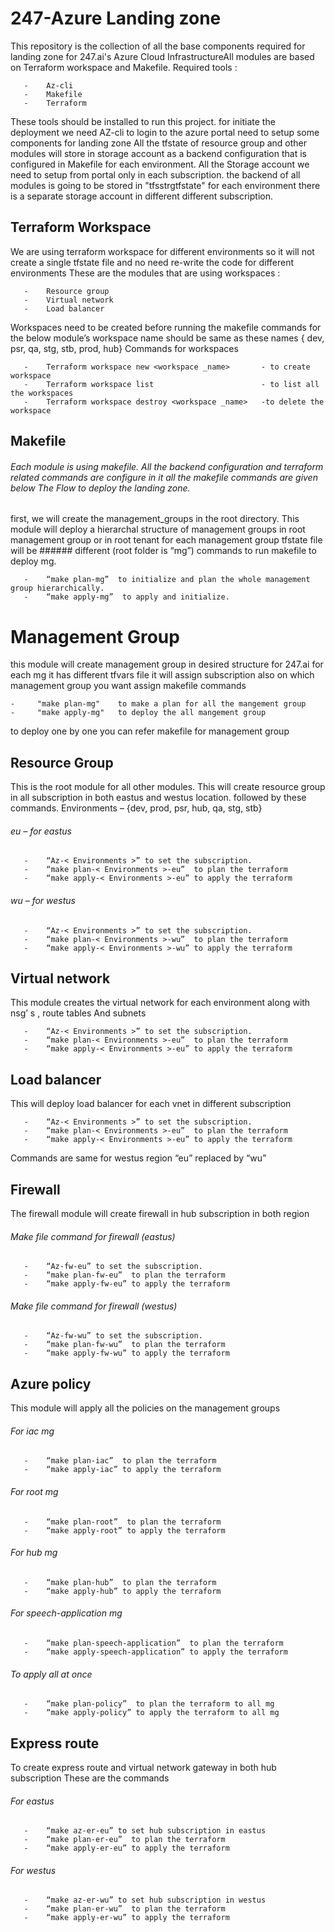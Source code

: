 # **247-Azure Landing zone**

This repository is the collection of all the base components required for landing zone for 247.ai's Azure Cloud InfrastructureAll modules are based on Terraform   workspace and Makefile.
       Required tools :
       
       -    Az-cli
       -    Makefile
       -    Terraform
       
These tools should be installed to run this project.
for initiate the deployment we need AZ-cli to login to the azure portal need to setup some components for landing zone 
All the tfstate of resource group and other modules will store in  storage account as a backend configuration that is configured in Makefile for each environment.   All the Storage account we need to setup from portal only in each subscription. the backend of all modules is going to be stored in "tfsstrg<environment>tfstate" for each environment there is a separate storage account in different different subscription.  

## **Terraform Workspace**
We are using terraform workspace for different environments so it will not create a single tfstate file and no need re-write the code for different environments
       These are the modules that are using workspaces :
       
       -    Resource group
       -    Virtual network
       -    Load balancer
       
Workspaces need to be created before running the makefile commands for the below module’s workspace name should be same as these names { dev, psr, qa, stg, stb, prod, hub}
       Commands for workspaces
       
       -    Terraform workspace new <workspace _name>       - to create workspace
       -    Terraform workspace list                        - to list all the workspaces
       -    Terraform workspace destroy <workspace _name>   -to delete the workspace

## **Makefile**
###### Each module is using makefile. All the backend configuration and terraform related commands are configure in it all the makefile commands are given below The Flow to deploy the landing zone.

first, we will create the management_groups in the root directory. 
This module will deploy a hierarchal structure of management groups in root management group or in root tenant for each management group tfstate file will be ###### different (root folder is “mg”)
 commands to run makefile to deploy mg. 
       
       -    “make plan-mg”  to initialize and plan the whole management group hierarchically.
       -    “make apply-mg”  to apply and initialize.

# Management Group
this module will create management group in desired structure for 247.ai for each mg it has different tfvars file it will assign subscription also on which management group you want assign 
    makefile commands
   
    -     "make plan-mg"    to make a plan for all the mangement group 
    -     "make apply-mg"   to deploy the all mangement group
to deploy one by one you can refer makefile for management group

## **Resource Group** 
This is the root module for all other modules. This will create resource group in all subscription in both eastus and westus location. followed by these commands. 
Environments – {dev, prod, psr, hub, qa, stg, stb}
###### eu – for eastus
       -	“Az-< Environments >” to set the subscription. 
       -	“make plan-< Environments >-eu”  to plan the terraform 
       -	“make apply-< Environments >-eu” to apply the terraform
###### wu – for westus
       -	“Az-< Environments >” to set the subscription. 
       -	“make plan-< Environments >-wu”  to plan the terraform 
       -	“make apply-< Environments >-wu” to apply the terraform 

## **Virtual network**
This module creates the virtual network for each environment along with nsg’ s , route tables
And subnets 
       
       -    “Az-< Environments >” to set the subscription. 
       -	“make plan-< Environments >-eu”  to plan the terraform 
       -	“make apply-< Environments >-eu” to apply the terraform 

## **Load balancer**
This will deploy load balancer for each vnet in different subscription 
       
       -	“Az-< Environments >” to set the subscription. 
       -	“make plan-< Environments >-eu”  to plan the terraform 
       -	“make apply-< Environments >-eu” to apply the terraform 
       
Commands are same for westus region  “eu” replaced by “wu”

## **Firewall**
The firewall module will create firewall in hub subscription in both region
###### Make file command for firewall (eastus)
       -	“Az-fw-eu” to set the subscription. 
       -	“make plan-fw-eu”  to plan the terraform 
       -	“make apply-fw-eu” to apply the terraform 
###### Make file command for firewall (westus)
       -	“Az-fw-wu” to set the subscription. 
       -	“make plan-fw-wu”  to plan the terraform 
       -	“make apply-fw-wu” to apply the terraform 

## **Azure policy**
This module will apply all the policies on the management groups
###### For iac mg 
       -	“make plan-iac”  to plan the terraform 
       -	“make apply-iac” to apply the terraform 
###### For root mg
       -	“make plan-root”  to plan the terraform 
       -	“make apply-root” to apply the terraform 
###### For hub mg
       -	“make plan-hub”  to plan the terraform 
       -	“make apply-hub” to apply the terraform 
###### For speech-application mg
       -	“make plan-speech-application”  to plan the terraform 
       -	“make apply-speech-application” to apply the terraform 
###### To apply all at once 
       -	“make plan-policy”  to plan the terraform to all mg
       -	“make apply-policy” to apply the terraform to all mg
## **Express route**
To create express route and virtual network gateway in both hub subscription 
These are the commands
###### For eastus
       -	“make az-er-eu” to set hub subscription in eastus
       -	“make plan-er-eu”  to plan the terraform 
       -	“make apply-er-eu” to apply the terraform 
###### For westus 
       -	“make az-er-wu” to set hub subscription in westus
       -	“make plan-er-wu”  to plan the terraform 
       -	“make apply-er-wu” to apply the terraform 
